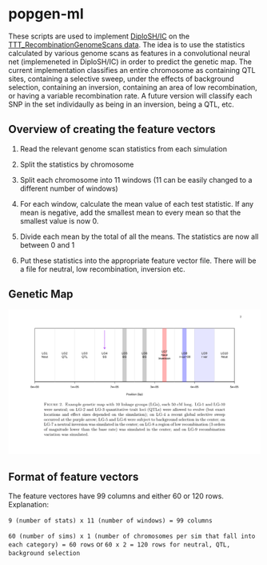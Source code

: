 # popgen-ml

These scripts are used to implement [DiploSH/IC](http://www.g3journal.org/content/8/6/1959) on the [TTT_RecombinationGenomeScans data](https://github.com/TestTheTests/TTT_RecombinationGenomeScans/tree/master/results_final). The idea is to use the statistics calculated by various genome scans as features in a convolutional neural net (implemeneted in DiploSH/IC) in order to predict the genetic map. The current implementation classifies an entire chromosome as containing QTL sites, containing a selective sweep, under the effects of background selection, containing an inversion, containing an area of low recombination, or having a variable recombination rate.  A future version will classify each SNP in the set individaully as being in an inversion, being a QTL, etc.


## Overview of creating the feature vectors

1) Read the relevant genome scan statistics from each simulation

2) Split the statistics by chromosome

3) Split each chromosome into 11 windows (11 can be easily changed to a different number of windows)

4) For each window, calculate the mean value of each test statistic. If any mean is negative, add the smallest mean to every mean so that the smallest value is now 0. 

5) Divide each mean by the total of all the means. The statistics are now all between 0 and 1

6) Put these statistics into the appropriate feature vector file. There will be a file for neutral, low recombination, inversion etc.

## Genetic Map

![figure2](./genetic_map.png)


## Format of feature vectors

The feature vectores have 99 columns and either 60 or 120 rows. Explanation:

`9 (number of stats) x 11 (number of windows) = 99 columns` 

`60 (number of sims) x 1 (number of chromosomes per sim that fall into each category) = 60 rows`
or 
`60 x 2 = 120 rows for neutral, QTL, background selection`



